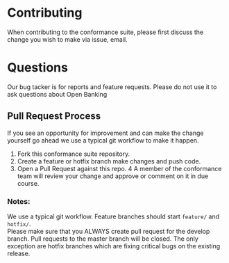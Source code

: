 # Contributing

When contributing to the conformance suite, please first discuss the change you wish to make via issue,
email.

# Questions

Our bug tacker is for reports and feature requests. Please do not use it to ask questions about Open Banking

## Pull Request Process

If you see an opportunity for improvement and can make the change yourself go ahead we 
use a typical git workflow to make it happen.

1. Fork this conformance suite repository.
2. Create a feature or hotfix branch make changes and push code. 
3. Open a Pull Request against this repo.
4 A member of the conformance team will review your change and approve or comment 
on it in due course.

### Notes:

We use a typical git workflow. Feature branches should start `feature/` and `hotfix/`.  
Please make sure that you ALWAYS create pull request for the develop branch.
Pull requests to the master branch will be closed. The only exception are hotfix 
branches which are fixing critical bugs on the existing release.